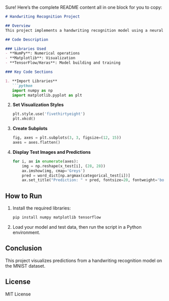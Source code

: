 Sure! Here’s the complete README content all in one block for you to copy:

```markdown
# Handwriting Recognition Project

## Overview
This project implements a handwriting recognition model using a neural network trained on the MNIST dataset.

## Code Description

### Libraries Used
- **NumPy**: Numerical operations
- **Matplotlib**: Visualization
- **TensorFlow/Keras**: Model building and training

### Key Code Sections

1. **Import Libraries**
   ```python
   import numpy as np
   import matplotlib.pyplot as plt
   ```

2. **Set Visualization Styles**
   ```python
   plt.style.use('fivethirtyeight')
   plt.xkcd()
   ```

3. **Create Subplots**
   ```python
   fig, axes = plt.subplots(3, 3, figsize=(12, 15))
   axes = axes.flatten()
   ```

4. **Display Test Images and Predictions**
   ```python
   for i, ax in enumerate(axes):
       img = np.reshape(x_test[i], (28, 28))
       ax.imshow(img, cmap='Greys')
       pred = word_dict[np.argmax(categorical_test[i])]
       ax.set_title("Prediction: " + pred, fontsize=20, fontweight='bold', color='red')
   ```

## How to Run
1. Install the required libraries:
   ```bash
   pip install numpy matplotlib tensorflow
   ```
2. Load your model and test data, then run the script in a Python environment.

## Conclusion
This project visualizes predictions from a handwriting recognition model on the MNIST dataset.

## License
MIT License
```
